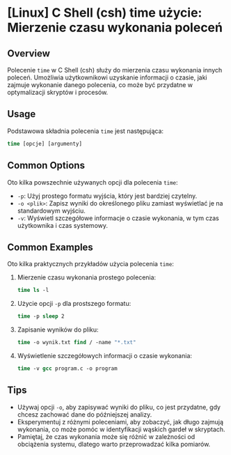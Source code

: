 # [Linux] C Shell (csh) time użycie: Mierzenie czasu wykonania poleceń

## Overview
Polecenie `time` w C Shell (csh) służy do mierzenia czasu wykonania innych poleceń. Umożliwia użytkownikowi uzyskanie informacji o czasie, jaki zajmuje wykonanie danego polecenia, co może być przydatne w optymalizacji skryptów i procesów.

## Usage
Podstawowa składnia polecenia `time` jest następująca:

```csh
time [opcje] [argumenty]
```

## Common Options
Oto kilka powszechnie używanych opcji dla polecenia `time`:

- `-p`: Użyj prostego formatu wyjścia, który jest bardziej czytelny.
- `-o <plik>`: Zapisz wyniki do określonego pliku zamiast wyświetlać je na standardowym wyjściu.
- `-v`: Wyświetl szczegółowe informacje o czasie wykonania, w tym czas użytkownika i czas systemowy.

## Common Examples
Oto kilka praktycznych przykładów użycia polecenia `time`:

1. Mierzenie czasu wykonania prostego polecenia:
   ```csh
   time ls -l
   ```

2. Użycie opcji `-p` dla prostszego formatu:
   ```csh
   time -p sleep 2
   ```

3. Zapisanie wyników do pliku:
   ```csh
   time -o wynik.txt find / -name "*.txt"
   ```

4. Wyświetlenie szczegółowych informacji o czasie wykonania:
   ```csh
   time -v gcc program.c -o program
   ```

## Tips
- Używaj opcji `-o`, aby zapisywać wyniki do pliku, co jest przydatne, gdy chcesz zachować dane do późniejszej analizy.
- Eksperymentuj z różnymi poleceniami, aby zobaczyć, jak długo zajmują wykonania, co może pomóc w identyfikacji wąskich gardeł w skryptach.
- Pamiętaj, że czas wykonania może się różnić w zależności od obciążenia systemu, dlatego warto przeprowadzać kilka pomiarów.